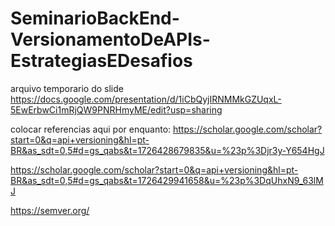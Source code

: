 # SeminarioBackEnd-VersionamentoDeAPIs-EstrategiasEDesafios

arquivo temporario do slide
https://docs.google.com/presentation/d/1iCbQyjIRNMMkGZUqxL-5EwErbwCi1mRjQW9PNRHmyME/edit?usp=sharing


colocar referencias aqui por enquanto:
 https://scholar.google.com/scholar?start=0&q=api+versioning&hl=pt-BR&as_sdt=0,5#d=gs_qabs&t=1726428679835&u=%23p%3Djr3y-Y654HgJ

https://scholar.google.com/scholar?start=0&q=api+versioning&hl=pt-BR&as_sdt=0,5#d=gs_qabs&t=1726429941658&u=%23p%3DqUhxN9_63lMJ

https://semver.org/



